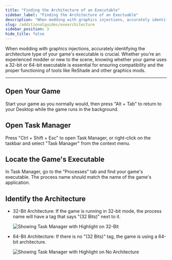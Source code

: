```yaml
---
title: "Finding the Architecture of an Executable"
sidebar_label: "Finding the Architecture of an Exectuable"
description: "When modding with graphics injections, accurately identifying the architecture type of your game's executable is crucial. Whether you're an experienced modder or new to the scene, knowing whether your game uses a 32-bit or 64-bit executable is essential for ensuring compatibility and the proper functioning of tools like ReShade and other graphics mods."
slug: /additionalguides/exearchitecture
sidebar_position: 3
hide_title: false
---
```


When modding with graphics injections, accurately identifying the architecture type of your game's executable is crucial. Whether you're an experienced modder or new to the scene, knowing whether your game uses a 32-bit or 64-bit executable is essential for ensuring compatibility and the proper functioning of tools like ReShade and other graphics mods.

---

## Open Your Game 
Start your game as you normally would, then press "Alt + Tab" to return to your Desktop while the game runs in the background.

## Open Task Manager
Press "Ctrl + Shift + Esc" to open Task Manager, or right-click on the taskbar and select "Task Manager" from the context menu.

## Locate the Game's Executable
In Task Manager, go to the "Processes" tab and find your game's executable. The process name should match the name of the game's application.

## Identify the Architecture
   * 32-Bit Architecture: If the game is running in 32-bit mode, the process name will have a tag that says "(32 Bits)" next to it.
     
     ![Showing Task Manager with Highlight on 32-Bit](https://assets.martysmods.com/additionalguides/gamearch/GameArch32BitHighlight.webp)

   * 64-Bit Architecture: If there is no "(32 Bits)" tag, the game is using a 64-bit architecture.
     
     ![Showing Task Manager with Highlight on No Architecture](https://assets.martysmods.com/additionalguides/gamearch/GameArch64Bit.webp)